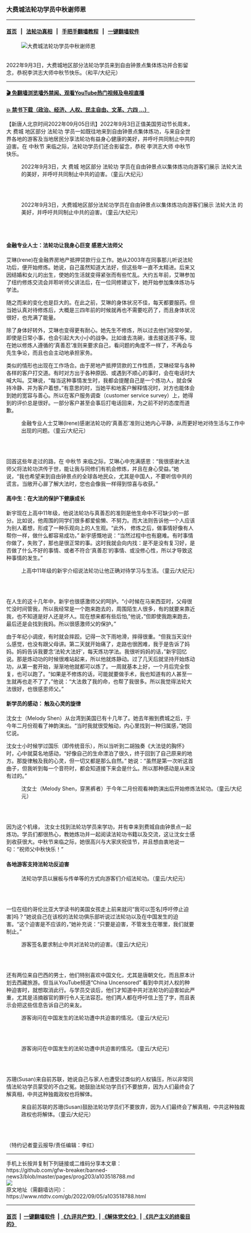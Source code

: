 ### 大费城法轮功学员中秋谢师恩
------------------------

#### [首页](https://github.com/gfw-breaker/banned-news3/blob/master/README.md) &nbsp;&nbsp;|&nbsp;&nbsp; [法轮功真相](https://github.com/begood0513/basic/blob/master/README.md)  &nbsp;&nbsp;|&nbsp;&nbsp; [手把手翻墙教程](https://github.com/gfw-breaker/guides/wiki)  &nbsp;&nbsp;|&nbsp;&nbsp; [一键翻墙软件](https://github.com/gfw-breaker/nogfw/blob/master/README.md)  



<div><div class="featured_image">
 <figure>
  <img alt="大费城法轮功学员中秋谢师恩" src="https://i.ntdtv.com/assets/uploads/2022/09/id13817457-P1033970new-copy-600x400-1-800x450.jpg"/>
 </figure><br/>
 <span class="caption">
  2022年9月3日，大费城地区部分法轮功学员来到自由钟景点集体炼功并合影留念，恭祝李洪志大师中秋节快乐。（和平/大纪元）
 </span>
</div>
</div><hr/>

#### [ 🎬  免翻墙浏览墙外禁闻、观看YouTube热门视频及电视直播](https://github.com/gfw-breaker/HelloWorld)

#### [ 💥  禁书下载（政治、经济、人权、民主自由、文革、六四 ...）](https://github.com/gfw-breaker/books/blob/master/README.md)

<div><div class="post_content" itemprop="articleBody">
 <p>
  【新唐人北京时间2022年09月05日讯】2022年9月3日正值美国劳动节长周末，大
  <ok href="https://www.ntdtv.com/gb/费城.htm">
   费城
  </ok>
  地区部分
  <ok href="https://www.ntdtv.com/gb/法轮功.htm">
   法轮功
  </ok>
  学员一如既往地来到自由钟景点集体炼功，与来自全世界各地的游客及当地居民分享法轮功有益身心健康的美好，并呼吁共同制止中共的迫害。在
  <ok href="https://www.ntdtv.com/gb/中秋节.htm">
   中秋节
  </ok>
  来临之际，法轮功学员们还合影留念，恭祝
  <ok href="https://www.ntdtv.com/gb/李洪志大师.htm">
   李洪志大师
  </ok>
  中秋节快乐。
 </p>
 <figure class="wp-caption alignnone" id="attachment_103518795" style="width: 600px">
  <img alt="" class="size-full wp-image-103518795" src="https://i.ntdtv.com/assets/uploads/2022/09/id13817465-IMG_6191_front-e1662346981923-1.jpeg">
   <br/><figcaption class="wp-caption-text">
    2022年9月3日，大
    <ok href="https://www.ntdtv.com/gb/费城.htm">
     费城
    </ok>
    地区部分
    <ok href="https://www.ntdtv.com/gb/法轮功.htm">
     法轮功
    </ok>
    学员在自由钟景点以集体炼功向游客们展示
    <ok href="https://www.ntdtv.com/gb/法轮大法.htm">
     法轮大法
    </ok>
    的美好，并呼吁共同制止中共的迫害。（童云/大纪元）
   </figcaption><br/>
  </img>
 </figure><br/>
 <figure class="wp-caption alignnone" id="attachment_103518796" style="width: 600px">
  <img alt="" class="size-full wp-image-103518796" src="https://i.ntdtv.com/assets/uploads/2022/09/id13817468-IMG_6217_r_back-e1662347023850-1.jpeg">
   <br/><figcaption class="wp-caption-text">
    2022年9月3日，大费城地区部分法轮功学员在自由钟景点以集体炼功向游客们展示
    <ok href="https://www.ntdtv.com/gb/法轮大法.htm">
     法轮大法
    </ok>
    的美好，并呼吁共同制止中共的迫害。（童云/大纪元）
   </figcaption><br/>
  </img>
 </figure><br/>
 <h4>
  金融专业人士：法轮功让我身心巨变 感恩大法师父
 </h4>
 <p>
  艾琳(Irene)在金融界房地产抵押贷款行业工作。她从2003年在同事那儿听说法轮功后，便开始修炼。她说，自己虽然知道大法好，但这些年一直不太精进。后来又因结婚和女儿的出生，使她的生活就变得紧张而有些忙乱。大约五年前，艾琳参加了纽约修炼交流会并聆听师父讲法后，在一位同修建议下，她开始参加集体炼功与学法。
 </p>
 <p>
  随之而来的变化也是巨大的。在此之前，艾琳的身体状况不佳，每天都要服药。但当她认真对待修炼后，大概是三四年前的时候就再也不需要吃药了，而且身体状况很好，也充满了能量。
 </p>
 <p>
  除了身体好转外，艾琳也变得更有耐心。她先生不修炼，所以过去他们经常吵架，即使是日常小事，也会引起大大小小的战争。比如谁去冼碗，谁去接送孩子等。现在她以修炼人遵循的‘真善忍’准则来要求自己，看问题的角度不一样了，不再会与先生争论，而且也会主动地承担家务。
 </p>
 <p>
  类似的情形也出现在工作场合。由于房地产抵押贷款的工作性质，艾琳经常与各种各样的客户打交道。有时对方出于各种原因、或遇到不顺心的事时，会在电话时大喊大叫。艾琳说，“每当这种事情发生时，我都会提醒自己是一个炼功人，就会保持冷静、并为客户着想，”有意思的时，当她平和地客户解释情况时，对方也能体会到她的宽容与善心。所以在客户服务调查（customer service survey）上，她得到的评价总是很好。一部分客户甚至会事后打电话回来，为之前不好的态度而道歉。
 </p>
 <figure class="wp-caption alignnone" id="attachment_103518797" style="width: 600px">
  <img alt="" class="size-full wp-image-103518797" src="https://i.ntdtv.com/assets/uploads/2022/09/id13817472-IMG_6271_Irene-e1662347071935.jpeg"/>
  <br/><figcaption class="wp-caption-text">
   金融专业人士艾琳(Irene)感谢法轮功的‘真善忍’准则让她内心平静，从而更好地对待生活与工作中出现的问题。（童云/大纪元）
  </figcaption><br/>
 </figure><br/>
 <p>
  回首这些年走过的路，在
  <ok href="https://www.ntdtv.com/gb/中秋节.htm">
   中秋节
  </ok>
  来临之际，艾琳心中充满感恩：“我很感谢大法师父将法轮功洪传于世，能让我与同修们有机会修炼，并且在身心受益。”她说，“我也希望来到自由钟景点的全球各地民众，尤其是中国人，不要听信中共的谎言。当敞开心扉了解大法时，您也会像我一样得到惊喜与收获。”
 </p>
 <h4>
  高中生：在大法的保护下健康成长
 </h4>
 <p>
  新宇现在上高中11年级，他说法轮功与真善忍的准则是他生命中不可缺少的一部分。比如说，他周围的同学们很多都爱偷懒、不努力。而大法则告诉他一个人应该为别人着想，形成了一种乐观向上的人生观。“此外， 修炼之后，做事情好像有人帮你一样，做什么都容易成功，” 新宇感慨地说：“当然过程中也有磨难。有时事情你做了，失败了，那也是很正常的事。这时我就会向内找：是不是没有复习好，是否做了什么不好的事情、或者不符合‘真善忍’的事情、或没修心性，所以才导致这种事情的发生。”
 </p>
 <figure class="wp-caption alignnone" id="attachment_103518799" style="width: 600px">
  <img alt="" class="size-full wp-image-103518799" src="https://i.ntdtv.com/assets/uploads/2022/09/id13817471-IMG_6266_Xinyu-e1662347117716-1.jpeg"/>
  <br/><figcaption class="wp-caption-text">
   上高中11年级的新宇介绍说法轮功让他正确对待学习与生活。（童云/大纪元）
  </figcaption><br/>
 </figure><br/>
 <p>
  在人生的这十几年中，新宇也很感激师父的呵护。“小时候在马来西亚时，父母很忙没时间管我，所以我经常是一个跑来跑去的，周围陌生人很多，有的就要来靠近我，也不知道是好人还是坏人。现在想来都有些后怕,”他说，”但即使我跑来跑去，最后还是会找到我妈。所以很感激师父的保护。”
 </p>
 <p>
  由于年纪小调皮，有时就会摔跤。记得一次下雨地滑，摔得很重。“但我当天没什么感觉，也没有跟父母讲。第二天就开始痛了，走路也很困难，我于是告诉了妈妈。妈妈告诉我要念‘法轮大法好’，每天炼功学法。我很听妈妈的话，”新宇回忆说。那是炼动功的时候很难站起来，所以他就炼静动。过了几天后就坚持开始炼动功，从第一套开始，渐渐地他就都可以炼了。一周就基本上好，一个月后完全恢复，也可以跑了。“如果是不修炼的话，可能就要做手术，我也知道有的人甚至一生就再也走不了了，”他说：“大法救了我的命，也帮了我很多。所以我觉得法轮大法很好，也很感恩师父。”
 </p>
 <h4>
  新学员的感动： 触及心灵的旋律
 </h4>
 <p>
  沈女士（Melody Shen）从台湾到美国已有十几年了。她去年搬到费城之后，于今年二月份观看了神韵演出。“当时我就很受触动，内心里找到一种归属感，”她回忆说。
 </p>
 <p>
  沈女士小时候学过国乐（即传统音乐），所以当听到二胡独奏《大法徒的胸怀》时，心中就莫名地感动，“好像自己的生命漂泊了很久，终于回到了自己原来的地方。那旋律触及我的心灵，但一切又都是那么自然。” 她说：“虽然是第一次听这首曲子，但我听到每一个音符时，都会知道接下来会是什么。所以那种感动是从来没有过的。”
 </p>
 <figure class="wp-caption alignnone" id="attachment_103518800" style="width: 600px">
  <img alt="" class="size-full wp-image-103518800" src="https://i.ntdtv.com/assets/uploads/2022/09/id13817467-IMG_6206_r_Melody-e1662347173208-1.jpeg"/>
  <br/><figcaption class="wp-caption-text">
   沈女士（Melody Shen，穿黑裤者）于今年二月份观看神韵演出后开始修炼法轮功。（童云/大纪元）
  </figcaption><br/>
 </figure><br/>
 <p>
  因为这个机缘， 沈女士找到法轮功学员来学功，并有幸来到费城自由钟景点一起炼功。学员们都很热心，教她炼功并一起阅读法轮功书籍以及交流，这让沈女士感到收获很大。中秋节来临之际，她很高兴与大家庆祝佳节，并且想由衷地说一句：“祝师父中秋快乐！”
 </p>
 <h4>
  各地游客支持法轮功反迫害
 </h4>
 <figure class="wp-caption alignnone" id="attachment_103518793" style="width: 600px">
  <img alt="" class="size-full wp-image-103518793" src="https://i.ntdtv.com/assets/uploads/2022/09/id13817466-IMG_6201_Maria-e1662347306891.jpeg"/>
  <br/><figcaption class="wp-caption-text">
   法轮功学员以展板与传单等的方式向游客们介绍法轮功。（童云/大纪元）
  </figcaption><br/>
 </figure><br/>
 <p>
  一位在纽约哥伦比亚大学读书的美国女孩走上前来就问“我可以签名[呼吁停止迫害]吗？”她说自己在该校的法轮功俱乐部听说过法轮功以及在中国发生的迫害。“这个迫害是不应该的，”她补充说：“只要是迫害，不管发生在哪里，我们就要制止。”
 </p>
 <figure class="wp-caption alignnone" id="attachment_103518802" style="width: 600px">
  <img alt="" class="size-full wp-image-103518802" src="https://i.ntdtv.com/assets/uploads/2022/09/id13817466-IMG_6201_Maria-e1662347306891-1.jpeg"/>
  <br/><figcaption class="wp-caption-text">
   游客签名要求制止中共对法轮功的迫害。（童云/大纪元）
  </figcaption><br/>
 </figure><br/>
 <p>
  还有两位来自巴西的男士，他们特别喜欢中国文化，尤其是唐朝文化，而且原本计划去西藏旅游。但当从YouTube频道“China Uncensored” 看到中共对人权的种种迫害时，就想取消此行。与学员交谈后，他们才知道中共对法轮功的迫害如此严重，尤其是活摘器官的罪行令人无法容忍。他们两人都在呼吁信上签了字，而且表示会把这些信息告诉自己的亲友。
 </p>
 <figure class="wp-caption alignnone" id="attachment_103518792" style="width: 600px">
  <img alt="" class="size-full wp-image-103518792" src="https://i.ntdtv.com/assets/uploads/2022/09/id13817469-IMG_6230_Thomas-e1662347358253.jpeg"/>
  <br/><figcaption class="wp-caption-text">
   游客询问在中国发生的法轮功遭中共迫害的情况。（童云/大纪元）
  </figcaption><br/>
 </figure><br/>
 <figure class="wp-caption alignnone" id="attachment_103518791" style="width: 600px">
  <img alt="" class="size-full wp-image-103518791" src="https://i.ntdtv.com/assets/uploads/2022/09/id13817470-IMG_6253_tourist-e1662347399621.jpeg"/>
  <br/><figcaption class="wp-caption-text">
   游客询问在中国发生的法轮功遭中共迫害的情况。（童云/大纪元）
  </figcaption><br/>
 </figure><br/>
 <p>
  苏珊(Susan)来自前苏联，她说自己与家人也遭受过类似的人权镇压，所以非常同情法轮功学员蒙受的不白之冤。她鼓励法轮功学员们不要放弃，因为人们最终会了解真相，中共这种独裁政权也将解体。
 </p>
 <figure class="wp-caption alignnone" id="attachment_103518790" style="width: 600px">
  <img alt="" class="size-full wp-image-103518790" src="https://i.ntdtv.com/assets/uploads/2022/09/id13817473-IMG_6273_Susan-e1662347486422.jpeg"/>
  <br/><figcaption class="wp-caption-text">
   来自前苏联的苏珊(Susan)鼓励法轮功学员们不要放弃，因为人们最终会了解真相，中共这种独裁政权也将解体。（童云/大纪元）
  </figcaption><br/>
 </figure><br/>
 <p>
  （特约记者童云报导/责任编辑：李红）
 </p>
 <div class="single_ad">
 </div>
</div>
</div>
<hr/>
手机上长按并复制下列链接或二维码分享本文章：<br/>
https://github.com/gfw-breaker/banned-news3/blob/master/pages/prog203/a103518788.md <br/>
<a href='https://github.com/gfw-breaker/banned-news3/blob/master/pages/prog203/a103518788.md'><img src='https://github.com/gfw-breaker/banned-news3/blob/master/pages/prog203/a103518788.md.png'/></a> <br/>
原文地址（需翻墙访问）：https://www.ntdtv.com/gb/2022/09/05/a103518788.html


------------------------
#### [首页](https://github.com/gfw-breaker/banned-news3/blob/master/README.md) &nbsp;|&nbsp; [一键翻墙软件](https://github.com/gfw-breaker/nogfw/blob/master/README.md) &nbsp;| [《九评共产党》](https://github.com/gfw-breaker/9ping.md/blob/master/README.md#九评之一评共产党是什么) | [《解体党文化》](https://github.com/gfw-breaker/jtdwh.md/blob/master/README.md) | [《共产主义的终极目的》](https://github.com/gfw-breaker/gczydzjmd.md/blob/master/README.md)


<img src='http://gfw-breaker.win/banned-news3/pages/prog203/a103518788.md' width='0px' height='0px'/>